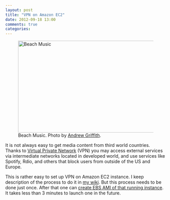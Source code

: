 ```yaml
---
layout: post
title: "VPN on Amazon EC2"
date: 2012-09-18 13:00
comments: true
categories: 
---
```


<figure>
<a href="http://www.flickr.com/photos/waldenpond/2814128185/" title="Beach Music by Andrew Griffith">
<img src="http://farm4.staticflickr.com/3296/2814128185_4f201b2c1f.jpg" width="500" height="288" alt="Beach Music">
</a>
<figcaption>
Beach Music. Photo by <a href="http://www.flickr.com/photos/waldenpond/">Andrew Griffith</a>.
</figcaption>
</figure>

It is not always easy to get media content from third world countries. 
Thanks to [Virtual Private Network][] (VPN) you may access external services via intermediate networks located in developed world,
and use services like Spotify, Rdio, and others that block users from outside of the US and Europe.

<!--more-->

This is rather easy to set up  VPN on Amazon EC2 instance. 
I keep description of the process to do it in [my wiki][]. But this process needs to be done just once.
After that one can [create EBS AMI of that running instance][].
It takes less than 3 minutes to launch one in the future.

[Virtual Private Network]: http://en.wikipedia.org/wiki/Virtual_private_network
[my wiki]: http://dudarev.com/wiki/Amazon-web-services.html
[create EBS AMI of that running instance]: http://webkist.wordpress.com/2010/03/16/creating-an-amazon-ec2-ebs-ami-from-a-running-instance/
